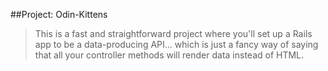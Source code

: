 ##Project: Odin-Kittens

>This is a fast and straightforward project where you'll set up a Rails app to be a data-producing API... which is just a fancy way of saying that all your controller methods will render data instead of HTML.
